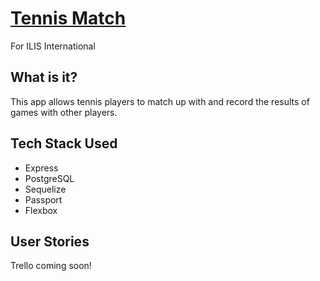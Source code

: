 # <a href="https://frozen-sierra-13249.herokuapp.com/">Tennis Match</a>
For ILIS International

## What is it?

This app allows tennis players to match up with and record the results of games with other players.

## Tech Stack Used

- Express
- PostgreSQL
- Sequelize
- Passport
- Flexbox

## User Stories

Trello coming soon!
